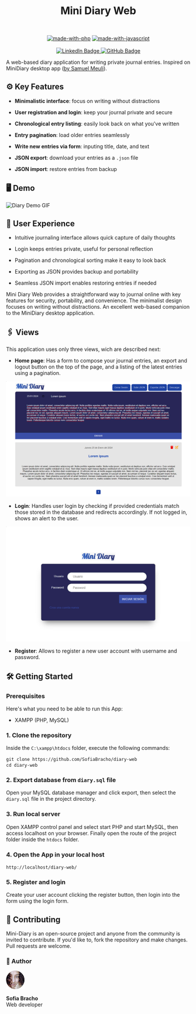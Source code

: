 <div align="center">
  <h1 align="center">Mini Diary Web</h1>
</div>
<br/>

<div align="center">

[![made-with-php](https://img.shields.io/badge/Made%20with-PHP-1f425f.svg)](https://www.php.net/)
[![made-with-javascript](https://img.shields.io/badge/Made%20with-JavaScript-1f425f.svg)](https://www.javascript.com)
<br/>
<br/>
<a href="https://www.linkedin.com/in/sofiabrach0/">
![LinkedIn Badge](https://img.shields.io/badge/LinkedIn-0A66C2?logo=linkedin&logoColor=fff&style=for-the-badge)
</a>
<a href="https://github.com/SofiaBracho">
![GitHub Badge](https://img.shields.io/badge/GitHub-181717?logo=github&logoColor=fff&style=for-the-badge)
</a>
</div>


A web-based diary application for writing private journal entries. Inspired on MiniDiary desktop app ([by Samuel Meuli](https://github.com/samuelmeuli)).


## ⚙️ Key Features
- **Minimalistic interface**: focus on writing without distractions

- **User registration and login**: keep your journal private and secure 

- **Chronological entry listing**: easily look back on what you've written

- **Entry pagination**: load older entries seamlessly

- **Write new entries via form**: inputing title, date, and text 

- **JSON export**: download your entries as a `.json` file

- **JSON import**: restore entries from backup


## 🖥️ Demo

![Diary Demo GIF](https://github.com/SofiaBracho/diary-web/blob/master/img/demo.gif)


## 📱 User Experience

- Intuitive journaling interface allows quick capture of daily thoughts

- Login keeps entries private, useful for personal reflection

- Pagination and chronological sorting make it easy to look back

- Exporting as JSON provides backup and portability

- Seamless JSON import enables restoring entries if needed

Mini Diary Web provides a straightforward way to journal online with key features for security, portability, and convenience. The minimalist design focuses on writing without distractions. An excellent web-based companion to the MiniDiary desktop application.



## 🖇️ Views
This application uses only three views, wich are described next:

- **Home page**: Has a form to compose your journal entries, an export and logout button on the top of the page, and a listing of the latest entries using a pagination.

![Login view](https://github.com/SofiaBracho/diary-web/blob/master/img/index.jpg)

- **Login**: Handles user login by checking if provided credentials match those stored in the database and redirects accordingly. If not logged in, shows an alert to the user.

![Login view](https://github.com/SofiaBracho/diary-web/blob/master/img/login.jpg)

- **Register**: Allows to register a new user account with username and password.


## 🛠️ Getting Started

### Prerequisites

Here's what you need to be able to run this App:

- XAMPP (PHP, MySQL)

### 1. Clone the repository
Inside the `C:\xampp\htdocs` folder, execute the following commands:

```shell
git clone https://github.com/SofiaBracho/diary-web
cd diary-web
```

### 2. Export database from `diary.sql` file
Open your MySQL database manager and click export, then select the `diary.sql` file in the project directory.

### 3. Run local server
Open XAMPP control panel and select start PHP and start MySQL, then access localhost on your browser. Finally open the route of the project folder inside the `htdocs` folder.

### 4. Open the App in your local host

```shell
http://localhost/diary-web/
```

### 5. Register and login

Create your user account clicking the register button, then login into the form using the login form.


## 🔀 Contributing

Mini-Diary is an open-source project and anyone from the community is invited to contribute. If you'd like to, fork the repository and make changes. Pull requests are welcome.

### 👥 Author

<a href="https://github.com/SofiaBracho">
  <img src="https://github.com/SofiaBracho/diary-web/blob/master/img/author.png" width="50px" alt="Author"/>
</a>

**Sofia Bracho**
<br>
Web developer